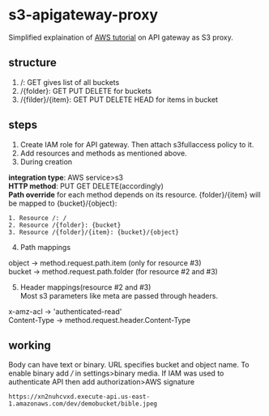 # s3-apigateway-proxy
Simplified explaination of [AWS tutorial](https://docs.aws.amazon.com/apigateway/latest/developerguide/integrating-api-with-aws-services-s3.html) on API gateway as S3 proxy.

## structure
1. /: GET gives list of all buckets
2. /{folder}: GET PUT DELETE for buckets
3. /{filder}/{item}: GET PUT DELETE HEAD for items in bucket

## steps
1. Create IAM role for API gateway. Then attach s3fullaccess policy to it.
2. Add resources and methods as mentioned above. 
3. During creation

  **integration type**: AWS service>s3  
  **HTTP method**: PUT GET DELETE(accordingly)  
  **Path override** for each method depends on its resource. {folder}/{item} will be mapped to {bucket}/{object}:    
  ```
  1. Resource /: /
  2. Resource /{folder}: {bucket} 
  3. Resource /{folder}/{item}: {bucket}/{object}
  ```
4. Path mappings
 
object ->	method.request.path.item		 (only for resource #3)              
bucket ->	method.request.path.folder   (for resource #2 and #3)       

5. Header mappings(resource #2 and #3)   
Most s3 parameters like meta are passed through headers.   

x-amz-acl ->	'authenticated-read'	      	 
Content-Type -> 	method.request.header.Content-Type      

## working
Body can have text or binary. URL specifies bucket and object name. To enable binary add */* in settings>binary media. If IAM was used to authenticate API then add authorization>AWS signature
```
https://xn2nuhcvxd.execute-api.us-east-1.amazonaws.com/dev/demobucket/bible.jpeg
```

      
